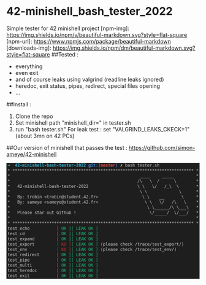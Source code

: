 # 42-minishell_bash_tester_2022
Simple tester for 42 minishell project
[npm-img]: https://img.shields.io/npm/v/beautiful-markdown.svg?style=flat-square
[npm-url]: https://www.npmjs.com/package/beautiful-markdown
[downloads-img]: https://img.shields.io/npm/dm/beautiful-markdown.svg?style=flat-square
##Tested :
- everything
- even exit
- and of course leaks using valgrind (readline leaks ignored)
- heredoc, exit status, pipes, redirect, special files opening
- ...

##Install :
1) Clone the repo
2) Set minishell path "minishell_dir=" in tester.sh
4) run "bash tester.sh"
For leak test : set "VALGRIND_LEAKS_CKECK=1" (about 3mn on 42 PCs)

##Our version of minishell that passes the test :
https://github.com/simon-ameye/42-minishell

![Alt text](preview.png?raw=true "Preview")
